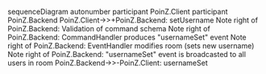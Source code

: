 sequenceDiagram
  autonumber
  participant PoinZ.Client
  participant PoinZ.Backend
  PoinZ.Client->>+PoinZ.Backend: setUsername
  Note right of PoinZ.Backend: Validation of command schema
  Note right of PoinZ.Backend: CommandHandler produces "usernameSet" event
  Note right of PoinZ.Backend: EventHandler modifies room (sets new username)
  Note right of PoinZ.Backend: "usernameSet" event is broadcasted to all users in room
  PoinZ.Backend->>-PoinZ.Client: usernameSet
